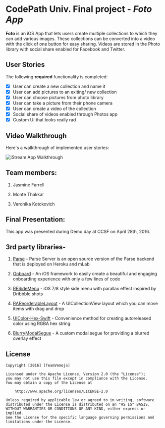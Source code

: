 
# CodePath Univ. Final project - *Foto App*

**Foto** is an iOS App that lets users create multiple collections to which they can add various images. These collections can be converted into a video with the click of one button for easy sharing. Videos are stored in the Photo library with social share enabled for Facebook and Twitter.  

## User Stories

The following **required** functionality is completed:

- [x] User can create a new collection and name it
- [x] User can add pictures to an exiting/ new collection
- [x] User can choose pictures from photo library
- [x] User can take a picture from their phone camera
- [x] User can create a video of the collection
- [x] Social share of videos enabled through Photos app 
- [x] Custom UI that looks really rad 

## Video Walkthrough 

Here's a walkthrough of implemented user stories:

![iStream App Walkthrough](demo.gif)

## Team members:

1. Jasmine Farrell

2. Monte Thakkar

3. Veronika Kotckovich

## Final Presentation:

This app was presented during Demo day at CCSF on April 28th, 2016. 

## 3rd party libraries-

1. [Parse](https://github.com/ParsePlatform/parse-server) - Parse Server is an open source version of the Parse backend that is deployed on Heroku and mLab

2. [Onboard](https://github.com/mamaral/Onboard) - An iOS framework to easily create a beautiful and engaging onboarding experience with only a few lines of code

3. [RESideMenu](https://github.com/romaonthego/RESideMenu) - iOS 7/8 style side menu with parallax effect inspired by Dribbble shots

4. [RAReorderableLayout](https://github.com/ra1028/RAReorderableLayout) - A UICollectionView layout which you can move items with drag and drop

5. [UIColor-Hex-Swift](https://github.com/yeahdongcn/UIColor-Hex-Swift) - Convenience method for creating autoreleased color using RGBA hex string

6. [BlurryModalSegue](https://github.com/Citrrus/BlurryModalSegue) - A custom modal segue for providing a blurred overlay effect

## License

    Copyright [2016] [TeamVemoja]

    Licensed under the Apache License, Version 2.0 (the "License");
    you may not use this file except in compliance with the License.
    You may obtain a copy of the License at

        http://www.apache.org/licenses/LICENSE-2.0

    Unless required by applicable law or agreed to in writing, software
    distributed under the License is distributed on an "AS IS" BASIS,
    WITHOUT WARRANTIES OR CONDITIONS OF ANY KIND, either express or implied.
    See the License for the specific language governing permissions and
    limitations under the License.


